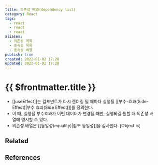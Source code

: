 ```yaml
---
title: 의존성 배열(dependency list)
category: React
tags:
  - react
  - react
  - react
aliases:
  - 의존성 목록
  - 종속성 목록
  - 종속성 배열
publish: true
created: 2022-01-02 17:28
updated: 2022-01-02 17:28
---
```


# {{ $frontmatter.title }}

- [[useEffect]]는 컴포넌트가 다시 렌더링 될 때마다 실행될 [[부수-효과(Side-Effect)|부수 효과(Side Effect)]]를 정의한다.
- 이 때, 실행될 부수효과가 어떤 데이터가 변경될 때만, 실행되길 원할 때 의존성 배열에 명시할 수 있다.
- 의존성 배열은 [[동일성(equality)|참조 동일성]]을 검사한다. [Object.is]

## Related

## References

